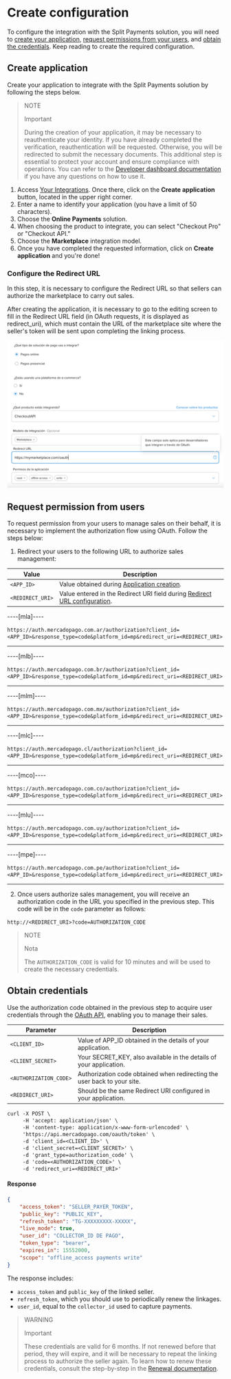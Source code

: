 # Create configuration

To configure the integration with the Split Payments solution, you will need to [create your application](#bookmark_create_application), [request permissions from your users](#bookmark_request_permission_from_users), and [obtain the credentials](#bookmark_obtain_credentials). Keep reading to create the required configuration.

## Create application

Create your application to integrate with the Split Payments solution by following the steps below.

   > NOTE
   >
   > Important
   >
   > During the creation of your application, it may be necessary to reauthenticate your identity. If you have already completed the verification, reauthentication will be requested. Otherwise, you will be redirected to submit the necessary documents. This additional step is essential to protect your account and ensure compliance with operations. You can refer to the [Developer dashboard documentation](/developers/es/docs/split-payment/additional-content/your-integrations/dashboard) if you have any questions on how to use it.

1. Access [Your Integrations](https://www.mercadopago.com.br/developers/panel/app). Once there, click on the **Create application** button, located in the upper right corner.
2. Enter a name to identify your application (you have a limit of 50 characters).
3. Choose the **Online Payments** solution.
4. When choosing the product to integrate, you can select "Checkout Pro" or "Checkout API."
5. Choose the **Marketplace** integration model.
6. Once you have completed the requested information, click on **Create application** and you're done!

### Configure the Redirect URL

In this step, it is necessary to configure the Redirect URL so that sellers can authorize the marketplace to carry out sales.

After creating the application, it is necessary to go to the editing screen to fill in the Redirect URL field (in OAuth requests, it is displayed as redirect_uri), which must contain the URL of the marketplace site where the seller's token will be sent upon completing the linking process.

![Redirect URL](/images/split-payment/redirect-url-es.png)

## Request permission from users

To request permission from your users to manage sales on their behalf, it is necessary to implement the authorization flow using OAuth. Follow the steps below:

1. Redirect your users to the following URL to authorize sales management:

| Value                | Description                                                                                                          |
|----------------------|----------------------------------------------------------------------------------------------------------------------|
| `<APP_ID>`           | Value obtained during [Application creation](/developers/en/docs/split-payment/integration-configuration/create-application).    |
| `<REDIRECT_URI>`     | Value entered in the Redirect URI field during [Redirect URL configuration](/developers/en/docs/split-payment/integration-configuration/create-application). |

----[mla]----
```curl
https://auth.mercadopago.com.ar/authorization?client_id=<APP_ID>&response_type=code&platform_id=mp&redirect_uri=<REDIRECT_URI>
```

------------
----[mlb]----
```curl
https://auth.mercadopago.com.br/authorization?client_id=<APP_ID>&response_type=code&platform_id=mp&redirect_uri=<REDIRECT_URI>
```

------------
----[mlm]----
```curl
https://auth.mercadopago.com.mx/authorization?client_id=<APP_ID>&response_type=code&platform_id=mp&redirect_uri=<REDIRECT_URI>
```

------------
----[mlc]----
```curl
https://auth.mercadopago.cl/authorization?client_id=<APP_ID>&response_type=code&platform_id=mp&redirect_uri=<REDIRECT_URI>
```

------------
----[mco]----
```curl
https://auth.mercadopago.com.co/authorization?client_id=<APP_ID>&response_type=code&platform_id=mp&redirect_uri=<REDIRECT_URI>
```

------------
----[mlu]----
```curl
https://auth.mercadopago.com.uy/authorization?client_id=<APP_ID>&response_type=code&platform_id=mp&redirect_uri=<REDIRECT_URI>
```

------------
----[mpe]----
```curl
https://auth.mercadopago.com.pe/authorization?client_id=<APP_ID>&response_type=code&platform_id=mp&redirect_uri=<REDIRECT_URI>
```

------------


2. Once users authorize sales management, you will receive an authorization code in the URL you specified in the previous step. This code will be in the `code` parameter as follows:

```curl
http://<REDIRECT_URI>?code=AUTHORIZATION_CODE
```

> NOTE
>
> Nota
>
> The `AUTHORIZATION_CODE` is valid for 10 minutes and will be used to create the necessary credentials.

## Obtain credentials

Use the authorization code obtained in the previous step to acquire user credentials through the [OAuth API](/developers/en/reference/oauth/_oauth_token/post), enabling you to manage their sales.

| Parameter                | Description                                                                                      |
|--------------------------|--------------------------------------------------------------------------------------------------|
| `<CLIENT_ID>`            | Value of APP_ID obtained in the details of your application.                                      |
| `<CLIENT_SECRET>`        | Your SECRET_KEY, also available in the details of your application.                              |
| `<AUTHORIZATION_CODE>`   | Authorization code obtained when redirecting the user back to your site.                     |
| `<REDIRECT_URI>`         | Should be the same Redirect URI configured in your application.                                     |

```curl
curl -X POST \
     -H 'accept: application/json' \
     -H 'content-type: application/x-www-form-urlencoded' \
     'https://api.mercadopago.com/oauth/token' \
     -d 'client_id=<CLIENT_ID>' \
     -d 'client_secret=<CLIENT_SECRET>' \
     -d 'grant_type=authorization_code' \
     -d 'code=<AUTHORIZATION_CODE>' \
     -d 'redirect_uri=<REDIRECT_URI>'
```

#### Response

```json
{
    "access_token": "SELLER_PAYER_TOKEN",
    "public_key": "PUBLIC_KEY",
    "refresh_token": "TG-XXXXXXXXX-XXXXX",
    "live_mode": true,
    "user_id": "COLLECTOR_ID DE PAGO",
    "token_type": "bearer",
    "expires_in": 15552000,
    "scope": "offline_access payments write"
}
```

The response includes:
- `access_token` and `public_key` of the linked seller.
- `refresh_token`, which you should use to periodically renew the linkages.
- `user_id`, equal to the `collector_id` used to capture payments.

> WARNING
>
> Important
>
> These credentials are valid for 6 months. If not renewed before that period, they will expire, and it will be necessary to repeat the linking process to authorize the seller again. To learn how to renew these credentials, consult the step-by-step in the [Renewal documentation](/developers/en/docs/split-payment/additional-content/security/oauth/renewal).
